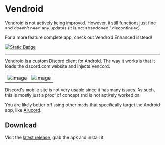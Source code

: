 # Vendroid

Vendroid is not actively being improved. However, it still functions just fine and doesn't need any updates (it is not abandoned / discontinued).

For a more feature complete app, check out Vendroid Enhanced instead!

[![Static Badge](https://img.shields.io/badge/Get%20Vendroid%20Enhanced-black?style=for-the-badge&logo=github&link=https%3A%2F%2Fgithub.com%2Fnin0-dev%2FVendroidEnhanced)](https://github.com/nin0-dev/VendroidEnhanced)


---

Vendroid is a custom Discord client for Android. The way it works is that it loads the discord.com website and injects Vencord.

| | |
|:--:|:--:|
|![image](https://github.com/Vencord/Vendroid/assets/45497981/e6464167-78b1-4f38-8e96-bb355ea5bbc3)|![image](https://github.com/Vencord/Vendroid/assets/45497981/3f6b278e-f18d-4cae-964f-f357f06ca2bd)|


Discord's mobile site is not very usable since it has many issues. As such, this is mostly just a proof of concept and is not actively worked on.

You are likely better off using other mods that specifically target the Android app, like [Aliucord](https://github.com/Aliucord/Aliucord).

## Download

Visit the [latest release](https://github.com/Vencord/Vendroid/releases/latest), grab the apk and install it
